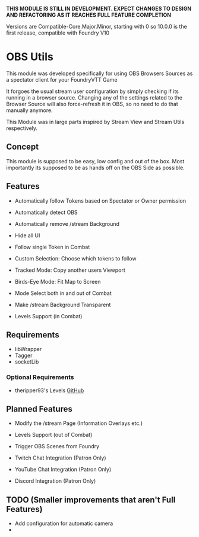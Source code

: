 **THIS MODULE IS STILL IN DEVELOPMENT. EXPECT CHANGES TO DESIGN AND REFACTORING AS IT REACHES FULL FEATURE COMPLETION**

Versions are Compatible-Core.Major.Minor, starting with 0 so 10.0.0 is the first release, compatible with Foundry V10

# OBS Utils

This module was developed specifically for using OBS Browsers Sources as a spectator client for your FoundryVTT Game

It forgoes the usual stream user configuration by simply checking if its running in a browser source.
Changing any of the settings related to the Browser Source will also force-refresh it in OBS, so no need to do that manually anymore.

This Module was in large parts inspired by Stream View and Stream Utils respectively.

## Concept

This module is supposed to be easy, low config and out of the box. 
Most importantly its supposed to be as hands off on the OBS Side as possible. 

## Features

- Automatically follow Tokens based on Spectator or Owner permission
- Automatically detect OBS
- Automatically remove /stream Background
- Hide all UI
- Follow single Token in Combat
- Custom Selection: Choose which tokens to follow
- Tracked Mode: Copy another users Viewport
- Birds-Eye Mode: Fit Map to Screen
- Mode Select both in and out of Combat

- Make /stream Background Transparent

- Levels Support (in Combat)

## Requirements

- libWrapper
- Tagger
- socketLib

### Optional Requirements

- theripper93's Levels [GitHub](https://github.com/theripper93/Levels)

## Planned Features


- Modify the /stream Page (Information Overlays etc.)

- Levels Support (out of Combat)
- Trigger OBS Scenes from Foundry

- Twitch Chat Integration (Patron Only)
- YouTube Chat Integration (Patron Only)

- Discord Integration (Patron Only)

## TODO (Smaller improvements that aren't Full Features)
- Add configuration for automatic camera
- 